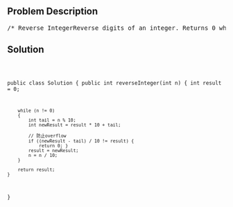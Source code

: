 <!--
<style>
  body { font-family: Arial, sans-serif; }
  .container { max-width: 700px; margin: 0 auto; padding: 10px; }
  .comment-block { background-color: #f9f9f9; padding: 10px; border-left: 5px solid #ccc; overflow-wrap: break-word; white-space: pre-wrap; }
  .code-block { background-color: #f4f4f4; padding: 10px; border: 1px solid #ddd; overflow-wrap: break-word; white-space: pre-wrap; }
</style>
-->

<div class='container'>
<h2>Problem Description</h2>
<div class='comment-block'>
<pre>
/* Reverse IntegerReverse digits of an integer. Returns 0 when the reversed integer overflows(signed 32-bit integer).ExampleGiven x = 123, return 321Given x = -123, return -321Note:Have you thought about this? Here are some good questions to ask beforecoding.Bonus points for you if you have already thought through this!If the integer's last digit is 0, what should the output be? ie, cases suchas 10, 100 ?If 100, then should be 1Did you notice that the reversed integer might overflow? Assume the inputis a 32-bit integer,then the reverse of 1000000003 overflows. How should you handle such cases?Return 0*/    /**     * @param n the integer to be reversed     * @return the reversed integer     */</pre>
</div>

<h2>Solution</h2>
<div class='code-block'>
<pre><code class='language-java'>

public class Solution {
    public int reverseInteger(int n) {
        int result = 0;

        while (n != 0)
        {
            int tail = n % 10;
            int newResult = result * 10 + tail;
            
            // 防止overflow
            if ((newResult - tail) / 10 != result) {
                return 0; }
            result = newResult;
            n = n / 10;
        }

        return result;
    }
}</code></pre>
</div>
</div>
